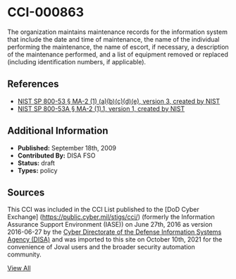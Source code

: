 # CCI-000863

The organization maintains maintenance records for the information system that include the date and time of maintenance, the name of the individual performing the maintenance, the name of escort, if necessary, a description of the maintenance performed, and a list of equipment removed or replaced (including identification numbers, if applicable).

## References ##

* [NIST SP 800-53 § MA-2 (1) (a)(b)(c)(d)(e), version 3, created by NIST](http://csrc.nist.gov/publications/PubsSPs.html)
* [NIST SP 800-53A § MA-2 (1).1, version 1, created by NIST](http://csrc.nist.gov/publications/PubsSPs.html)


## Additional Information ##

* **Published:** September 18th, 2009
* **Contributed By:** DISA FSO
* **Status:** draft
* **Types:** policy

## Sources ##

This CCI was included in the CCI List published to the [DoD Cyber Exchange]
(https://public.cyber.mil/stigs/cci/) (formerly the Information Assurance Support Environment
(IASE)) on June 27th, 2016 as version 2016-06-27 by the [Cyber Directorate of the Defense 
Information Systems Agency (DISA)](https://public.cyber.mil/about-cyber/) and was imported to 
this site on October 10th, 2021 for the convenience of Joval users and the broader security automation community.

[View All](../README.md)
